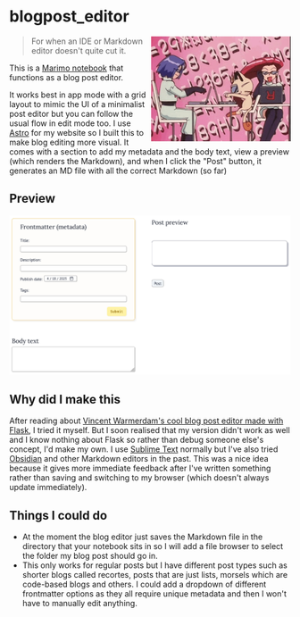 # blogpost_editor

<img src="blogging-team-rocket-still.jpg" width="250" height="188" align="right" alt="Jessie, James, and Meowth from Team Rocket are on their laptops" loading="lazy">

> For when an IDE or Markdown editor doesn't quite cut it.

This is a [Marimo notebook](https://marimo.io/) that functions as a blog post editor.

It works best in app mode with a grid layout to mimic the UI of a minimalist post editor but you can follow the usual flow in edit mode too. I use [Astro](https://astro.build/) for my website so I built this to make blog editing more visual. It comes with a section to add my metadata and the body text, view a preview (which renders the Markdown), and when I click the "Post" button, it generates an MD file with all the correct Markdown (so far)

## Preview

![the app in all its glory with sections for adding metadata, body text, and a preview of what you've written](Screenshot%202025-04-18%20at%2009.39.00.png)

## Why did I make this

After reading about [Vincent Warmerdam's cool blog post editor made with Flask](https://koaning.io/posts/a-flask-app-to-help-me-write-blogposts/), I tried it myself. But I soon realised that my version didn't work as well and I know nothing about Flask so rather than debug someone else's concept, I'd make my own. I use [Sublime Text](https://www.sublimetext.com/) normally but I've also tried [Obsidian](https://obsidian.md/) and other Markdown editors in the past. This was a nice idea because it gives more immediate feedback after I've written something rather than saving and switching to my browser (which doesn't always update immediately).

## Things I could do

- At the moment the blog editor just saves the Markdown file in the directory that your notebook sits in so I will add a file browser to select the folder my blog post should go in.
- This only works for regular posts but I have different post types such as shorter blogs called <span lang="pt">recortes</span>, posts that are just lists, morsels which are code-based blogs and others. I could add a dropdown of different frontmatter options as they all require unique metadata and then I won't have to manually edit anything.
